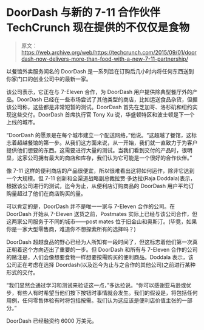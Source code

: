 # DoorDash 与新的 7-11 合作伙伴 TechCrunch 现在提供的不仅仅是食物

> 原文：<https://web.archive.org/web/https://techcrunch.com/2015/09/01/doordash-now-delivers-more-than-food-with-a-new-7-11-partnership/>

以餐馆外卖服务闻名的 DoorDash 是一系列旨在订购后几小时内将任何东西送到你家门口的创业公司中的最新一家。

该公司表示，它正在与 7-Eleven 合作，为 DoorDash 用户提供除典型餐厅外的产品。DoorDash 已经在一些市场尝试了其他类型的商店，比如运送食品杂货，但据该公司称，这些都是非常短暂的测试。DoorDash 首先在芝加哥、洛杉矶和纽约实现这些交付。DoorDash 首席执行官 Tony Xu 说，华盛顿特区和波士顿是下一个上线的城市。

“DoorDash 的愿景是在每个城市建立一个配送网络，”他说。“这超越了餐馆，这标志着超越餐馆的第一步。从我们这方面来说，从一开始，我们就一直致力于为客户提供他们想要的东西。这需要进行大量的测试。当我们看到交付的产品时，很明显，这家公司拥有最大的商店和库存，我们认为它可能是一个很好的合作伙伴。”

像 7-11 这样的便利商店的产品很便宜，所以很难看出这将如何运作，除非它达到一个大规模。但 7-11 创新和全渠道战略副总裁拉贾·多达拉(Raja Doddala)表示，根据该公司进行的测试，迄今为止，从便利店订购商品的 DoorDash 用户平均订购量超过了他们在商店购买的量。

可以肯定的是，DoorDash 并不是唯一一家与 7-Eleven 合作的公司。在 DoorDash 开始从 7-Eleven 送货之前，Postmates 实际上已经与该公司合作，但这两家公司服务于不同的城市——post mates 位于旧金山和奥斯汀。(毕竟，如果你是一家大型零售商，难道你不想探索所有的选择吗？)

DoorDash 超越食品的野心已经为人所知有一段时间了，但这标志着他们第一次真正朝着这个方向迈出了重要的一步。但 DoorDash 和所有与 7-Eleven 合作的公司的赌注是，人们会像想要食物一样想要按需购买的便利商品。Doddala 表示，该公司正在考虑在选择 Doordash(以及迄今为止与之合作的其他公司)之前进行某种形式的交付。

“我们显然会通过学习和测试来验证这一点，”多达拉说。“你可以感谢亚马逊或优步，有些人有时希望当他们按下按钮时事情就会发生。我们的假设是，将包括任何用例，任何零售体验有时将包括按需。我们认为这应该是便利店价值主张的一部分。”

DoorDash 已经融资约 6000 万美元。